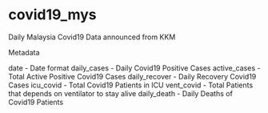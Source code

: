 # covid19_mys
Daily Malaysia Covid19 Data announced from KKM

Metadata

date - Date format
daily_cases - Daily Covid19 Positive Cases
active_cases - Total Active Positive Covid19 Cases
daily_recover - Daily Recovery Covid19 Cases
icu_covid - Total Covid19 Patients in ICU
vent_covid - Total Patients that depends on ventilator to stay alive
daily_death - Daily Deaths of Covid19 Patients
